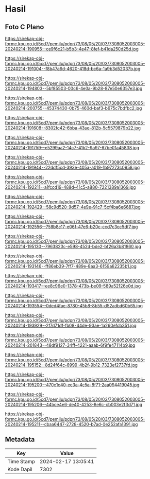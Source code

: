 # Hasil

## Foto C Plano

https://sirekap-obj-formc.kpu.go.id/5cd7/pemilu/pdpr/73/08/05/20/03/7308052003005-20240214-190955--ce9f6c21-b5b3-4e47-8fef-b41da250d25d.jpg

https://sirekap-obj-formc.kpu.go.id/5cd7/pemilu/pdpr/73/08/05/20/03/7308052003005-20240214-191004--f8b47a6d-4620-418d-bc6a-1a9b3d52037b.jpg

https://sirekap-obj-formc.kpu.go.id/5cd7/pemilu/pdpr/73/08/05/20/03/7308052003005-20240214-194803--5bf85503-00c6-4e0a-9b28-87e50e6357e3.jpg

https://sirekap-obj-formc.kpu.go.id/5cd7/pemilu/pdpr/73/08/05/20/03/7308052003005-20240214-200755--45374430-0b75-460d-baf3-b675c7bdfbc2.jpg

https://sirekap-obj-formc.kpu.go.id/5cd7/pemilu/pdpr/73/08/05/20/03/7308052003005-20240214-191608--8302fc42-6bba-43ae-812b-5c5579879b22.jpg

https://sirekap-obj-formc.kpu.go.id/5cd7/pemilu/pdpr/73/08/05/20/03/7308052003005-20240214-191759--e5299aa2-14c7-41b2-9a97-67be01a45838.jpg

https://sirekap-obj-formc.kpu.go.id/5cd7/pemilu/pdpr/73/08/05/20/03/7308052003005-20240214-191944--22ddf5cd-393e-405a-a019-1b97273c0958.jpg

https://sirekap-obj-formc.kpu.go.id/5cd7/pemilu/pdpr/73/08/05/20/03/7308052003005-20240214-192211--a1fccd19-488d-41c5-a880-7221389a1369.jpg

https://sirekap-obj-formc.kpu.go.id/5cd7/pemilu/pdpr/73/08/05/20/03/7308052003005-20240214-192429--58c9d520-9d57-4e9e-91c7-5cf4ba6e6687.jpg

https://sirekap-obj-formc.kpu.go.id/5cd7/pemilu/pdpr/73/08/05/20/03/7308052003005-20240214-192556--758b8c17-e06f-47e6-b20c-ccd7c3cc5df7.jpg

https://sirekap-obj-formc.kpu.go.id/5cd7/pemilu/pdpr/73/08/05/20/03/7308052003005-20240214-195130--7963823c-e598-452d-bde2-bf26a3b81860.jpg

https://sirekap-obj-formc.kpu.go.id/5cd7/pemilu/pdpr/73/08/05/20/03/7308052003005-20240214-193146--ff86eb39-7ff7-489e-8aa3-6159a82235b1.jpg

https://sirekap-obj-formc.kpu.go.id/5cd7/pemilu/pdpr/73/08/05/20/03/7308052003005-20240214-193417--ee8c96e0-1378-473b-be09-589a52126e0d.jpg

https://sirekap-obj-formc.kpu.go.id/5cd7/pemilu/pdpr/73/08/05/20/03/7308052003005-20240214-193554--0ded4fae-8780-45b8-8b55-d52adbd60b65.jpg

https://sirekap-obj-formc.kpu.go.id/5cd7/pemilu/pdpr/73/08/05/20/03/7308052003005-20240214-193929--2f7d71df-fb08-44de-93ae-1a260efcb351.jpg

https://sirekap-obj-formc.kpu.go.id/5cd7/pemilu/pdpr/73/08/05/20/03/7308052003005-20240214-201843--48df9127-34ff-4221-aaab-6f9fe47114b9.jpg

https://sirekap-obj-formc.kpu.go.id/5cd7/pemilu/pdpr/73/08/05/20/03/7308052003005-20240214-195152--8d24f64c-6999-4b2f-9b12-7323ef2737fd.jpg

https://sirekap-obj-formc.kpu.go.id/5cd7/pemilu/pdpr/73/08/05/20/03/7308052003005-20240214-195200--470c1c40-ec3a-4c5a-8f71-2aa094419045.jpg

https://sirekap-obj-formc.kpu.go.id/5cd7/pemilu/pdpr/73/08/05/20/03/7308052003005-20240214-195206--44bce4e6-de40-4253-8e6c-cb003e2f3d71.jpg

https://sirekap-obj-formc.kpu.go.id/5cd7/pemilu/pdpr/73/08/05/20/03/7308052003005-20240214-195211--cbaa6447-2728-4520-b7ad-0e252afa1391.jpg


## Metadata

| Key        | Value               |
| ---------- | ------------------- |
| Time Stamp | 2024-02-17 13:05:41 |
| Kode Dapil | 7302                |



